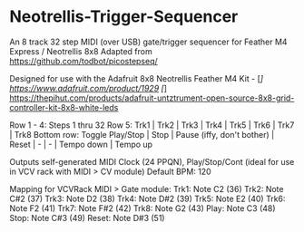 # Neotrellis-Trigger-Sequencer
An 8 track 32 step MIDI (over USB) gate/trigger sequencer for Feather M4 Express / Neotrellis 8x8
Adapted from https://github.com/todbot/picostepseq/

Designed for use with the Adafruit 8x8 Neotrellis Feather M4 Kit - 
[*] https://www.adafruit.com/product/1929
[*] https://thepihut.com/products/adafruit-untztrument-open-source-8x8-grid-controller-kit-8x8-white-leds

Row 1 - 4: Steps 1 thru 32
Row 5: Trk1 | Trk2 | Trk3 | Trk4 | Trk5 | Trk6 | Trk7 | Trk8
Bottom row: Toggle Play/Stop | Stop | Pause (iffy, don't bother) | Reset | - | - | Tempo down | Tempo up

Outputs self-generated MIDI Clock (24 PPQN), Play/Stop/Cont (ideal for use in VCV rack with MIDI > CV module)
Default BPM: 120

Mapping for VCVRack MIDI > Gate module:
Trk1: Note C2 (36)
Trk2: Note C#2 (37)
Trk3: Note D2 (38)
Trk4: Note D#2 (39)
Trk5: Note E2 (40)
Trk6: Note F2 (41)
Trk7: Note F#2 (42)
Trk8: Note G2 (43)
Play: Note C3 (48)
Stop: Note C#3 (49)
Reset: Note D#3 (51)
